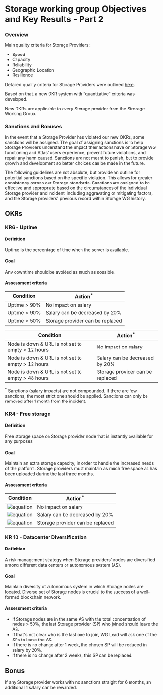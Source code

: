 # Storage working group Objectives and Key Results - Part 2

### Overview

Main quality criteria for Storage Providers:
- Speed
- Capacity
- Reliability
- Geographic Location
- Resilience

Detailed quality criteria for Storage Providers were outlined [here](https://github.com/Joystream/community-repo/blob/master/governance/Storage_WG_OKR.md).

Based on that, a new OKR system with “quantitative” criteria was developed. 

New OKRs are applicable to every Storage provider from the Strorage Working Group.

### Sanctions and Bonuses 

In the event that a Storage Provider has violated our new OKRs, some sanctions will be assigned. The goal of assigning sanctions is to help Storage Providers understand the impact their actions have on Storage WG functioning and Atlas' users experience, prevent future violations, and repair any harm caused. Sanctions are not meant to punish, but to provide growth and development so better choices can be made in the future.

The following guidelines are not absolute, but provide an outline for potential sanctions based on the specific violation. This allows for greater consistency across our Storage standards. Sanctions are assigned to be effective and appropriate based on the circumstances of the individual Storage provider and incident, including aggravating or mitigating factors, and the Storage providers' previous record within Storage WG history.

## OKRs

### KR6 - Uptime

#### Definition

Uptime is the percentage of time when the server is available.

#### Goal 

Any downtime should be avoided as much as possible.

#### Assessment criteria

| Condition          | Action<sup>*</sup>                             |
| ------------------ | --------------------------------------------- |
| Uptime > 90%               | No impact on salary                     |
| Uptime < 90%               | Salary can be decreased by 20%          |
| Uptime < 50%               | Storage provider can be replaced        |


| Condition                                                   | Action<sup>*</sup>              |
| ----------------------------------------------------------- | -------------------------------------- |
| Node is down & URL is not set to empty < 12 hours  | No impact on salary                    |
| Node is down & URL is not set to empty > 12 hours  | Salary can be decreased by 20%      |
| Node is down & URL is not set to empty > 48 hours  | Storage provider can be replaced     |

<sup>*</sup> Sanctions (salary impacts) are not compounded. If there are few sanctions, the most strict one should be applied.
Sanctions can only be removed after 1 month from the incident.

### KR4 - Free storage

#### Definition

Free storage space on Storage provider node that is instantly available for any purposes.

#### Goal 

Maintain an extra storage capacity, in order to handle the increased needs of the platform.
Storage providers must maintain as much free space as has been uploaded during the last three months.

#### Assessment criteria

| Condition                                                                        | Action<sup>*</sup>              |
| ------------------------------------------------------------------------------- | -------------------------------------- |
| ![equation](https://latex.codecogs.com/svg.image?Free&space;Storage&space;Size&space;>&space;\left&space;(&space;StorageSize_{now}-StorageSize_{3&space;months&space;Ago}&space;\right&space;)&space;*&space;3)          | No impact on salary                    |
| ![equation](https://latex.codecogs.com/svg.image?Free&space;Storage&space;Size&space;<&space;\left&space;(&space;StorageSize_{now}-StorageSize_{3&space;months&space;Ago}&space;\right&space;)&space;*&space;3)        | Salary can be decreased by 20%      |
| ![equation](https://latex.codecogs.com/svg.image?Free&space;Storage&space;Size&space;<&space;StorageSize_{now})   |  Storage provider can be replaced     |                                        |
 

### KR 10 - Datacenter Diversification 

#### Definition

A risk management strategy when Storage providers' nodes are diversified among different data centers or autonomous system (AS).

#### Goal 

Maintain diversity of autonomous system in which Storage nodes are located. Diverse set of Storage nodes is crucial to the success of a well-formed blockchain network.

#### Assessment criteria

- If Storage nodes are in the same AS with the total concentration of nodes > 50%, the last Storage provider (SP) who joined should leave the AS. 
- If that's not clear who is the last one to join, WG Lead will ask one of the SPs to leave the AS. 
- If there is no change after 1 week, the chosen SP will be reduced in salary by 20%. 
- If there is no change after 2 weeks, this SP can be replaced.  


## Bonus

If any Storage provider works with no sanctions straight for 6 months, an additional 1 salary can be rewarded.
